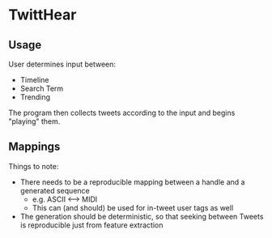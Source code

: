 # TwittHear
## Usage
User determines input between:

* Timeline
* Search Term
* Trending

The program then collects tweets according to the input and begins "playing" them.

## Mappings
Things to note:

* There needs to be a reproducible mapping between a handle and a generated sequence
    * e.g. ASCII <--> MIDI
    * This can (and should) be used for in-tweet user tags as well
* The generation should be deterministic, so that seeking between Tweets is reproducible just from feature extraction

